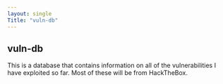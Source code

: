 ```yaml
---
layout: single
Title: "vuln-db"
---
```


## vuln-db
This is a database that contains information on all of the vulnerabilities I have exploited so far. Most of these will be from HackTheBox.
